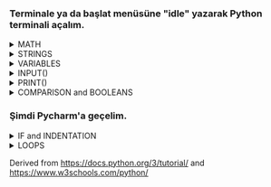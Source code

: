 ### Terminale ya da başlat menüsüne "idle" yazarak Python terminali açalım.

<details> <summary> MATH</summary>

- ADDITION & SUBTRACTION & MULTIPLICATION
   - `>>> 15 + 4` <br/> `19`
   - `>>> 15 - 4` <br/> `11`
   - `>>> 15 * 4` <br/> `60`
   - `>>> 3.2 + 2` <br/> `5.2`
   - `>>> 3.2 - 3.2` <br/> `0.0`
   - `>>> 3.2 * 5` <br/> `16.0`
 
- DIVISION
   - FLOAT DIVISION vs INTEGER DIVISION
     - `>>> 15 / 4` <br/> `3.75`
     - `15 // 4` <br/> `3`

- POWER & REMAINDER
   - `2 ** 3`<br/> `8`
   - `15 % 7`<br/> `1`

- math LIBRARY
   - `>>> import math`
   - `>>> math.floor(8.4)`<br/> `8`
   - `>>> math.ceil(7.1)`<br/> `8`
   - `>>> math.round(7.6)`<br/> `8`
   - `>>> math.pi`<br/> `3.141592653589793` <br/>`>>> math.e`<br/> `2.718281828459045` <br/>`>>> math.inf`<br/> `inf`
   - `>>> math.fabs(-5)`<br/> `5`
   - `>>> math.sqrt(25)`<br/> `5.0`
   - `>>> math.sin(math.pi/2)` <br/> `1.0`
   - `>>> math.log(10)`<br/> `2.302585092994046`<br/>  `>>> math.log(100,10)`<br/> `2.0`
   - `>>> math.gcd(8,12)`<br/> `4`
   - `>>> math.comb(5,2)`<br/> `10`
   - `>>> math.pow(2,3)`<br/> `8.0`
</details>

<details> <summary> STRINGS</summary>
  
 - CONCATENATION
   - `>>> "hello world"`<br/> `'hello world`
   - `>>> "hello" + " world"`<br/> `'hello world'`
   - `>>> "hello" * 2 `<br/> `'hellohello'`
 - ESCAPE CHARACTER 
   - `>>> "hello \"Ali\""`<br/> `'hello Ali'`
   - `>>> """hello` <br/>
`world` <br/>
`in` <br/>
`multiple lines"""` 
<br/> `'hello\nworld\nin\nmultiple lines'`
 - FORMATTING
   - `>>> "hello {}".format("world")`<br/> `'hello world'`
   - `>>> "Hesap {} TL.".format("2")`<br/> `'Hesap 2 TL.'`
 - INDEXING 
   - `>>> "string"[0]`<br/> `'s'`
   - `>>> "string"[2]`<br/> `'t'`
   - `>>> "string"[-1]`<br/> `'g'`
   - `>>> "string"[1:3]`<br/> `'tr'`
   - `>>> "string"[:-2]`<br/> `'stri'`
   - `>>> "string"[1:]`<br/> `'tring'`
</details>

<details> <summary> VARIABLES</summary>

  - DECLARATION
    - `>>> x = 5`
    - `>>> y = 4.3`
    - `>>> z = "hello"`
    - `>>> Y = 8`
  - TYPE()
    -  `>>> type(x)`<br/> `'<class 'int'>'`
    -  `>>> type(y)`<br/> `'<class 'float'>'`
    -  `>>> type(z)`<br/> `'<class 'str'>'`
    -  `>>> type(Y)`<br/> `'<class 'int'>'`
    -  `>>> type(True)`<br/> `'<class 'bool'>'`
    -  `>>> type(False)`<br/> `'<class 'bool'>'`
  - CASTING
    - `>>> int(2.6)`<br/> `2`
    - `>>> float(2)`<br/> `2.0`
    - `>>> str(2.6)`<br/> `'2.6'`
    - `>>> str(2)`<br/> `'2'`
    - `>>> int(False)`<br/> `0`
    - `>>> bool(2)`<br/> `True`
</details>

<details> <summary>  INPUT()</summary>

 - `>>> input()`<br/> `2` <br/> `'2'`
 - `>>> int(input())`<br/> `2` <br/> `2`
 - `>>> float(input("Please enter a number"))`<br/> `Please enter a number3.14` <br/> `3.14`
</details>

<details> <summary>  PRINT()</summary>
  
  - `>>> print()`<br/> ` `
  - `>>> print(5)`<br/> `5`
  - `>>> print(3+7.2)`<br/> `10.2`
  - `>>> print("hello")`<br/> `'hello`
  - `>>> print("hello" + " world")`<br/> `'hello world'`
  - `>>> print(x)`<br/> `5`
  - `>>> print(x * y)`<br/> `21.5`
  - `>>> print(x, y, "hello")`<br/> `5 8 hello`
  - `>>> print(x, y, "hello", sep="xx")`<br/> `5xx8xxhello`

</details>

<details> <summary> COMPARISON and BOOLEANS </summary>
  
  - `>>> 9 > 2`<br/> `True`
  - `>>> 9 >= 9.0`<br/> `True`
  - `>>> 9 < 2`<br/> `False`
  - `>>> 9 <= 2`<br/> `False`
  - `>>> 9 == 2`<br/> `False`
  - `>>> 9 != 9.0`<br/> `True`
  - `>>> 3*5 == 15`<br/> `True`
  
</details>

### Şimdi Pycharm'a geçelim.

<details> <summary> IF and INDENTATION </summary>
  
  
  
</details>
  
<details> <summary> LOOPS</summary>

  - ### WHILE
  - ### FOR
  - ##### CONTINUE
  - ##### BREAK
  - ##### RANGE()
</details>


Derived from  https://docs.python.org/3/tutorial/ and  https://www.w3schools.com/python/
